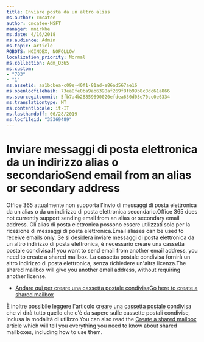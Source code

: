 ```yaml
---
title: Inviare posta da un altro alias
ms.author: cmcatee
author: cmcatee-MSFT
manager: mnirkhe
ms.date: 4/16/2018
ms.audience: Admin
ms.topic: article
ROBOTS: NOINDEX, NOFOLLOW
localization_priority: Normal
ms.collection: Adm_O365
ms.custom:
- "703"
- "1"
ms.assetid: aa1bcbea-c09e-40f1-81ad-e86ad567ae16
ms.openlocfilehash: 73ea8fe0ba9ab6398af269f8fb99b8c8dc61a866
ms.sourcegitcommit: 5fb7a4b28859690020efdea630d03e70cc0e6334
ms.translationtype: MT
ms.contentlocale: it-IT
ms.lasthandoff: 06/28/2019
ms.locfileid: "35369489"
---
```

# <a name="send-email-from-an-alias-or-secondary-address"></a><span data-ttu-id="53539-102">Inviare messaggi di posta elettronica da un indirizzo alias o secondario</span><span class="sxs-lookup"><span data-stu-id="53539-102">Send email from an alias or secondary address</span></span>

<span data-ttu-id="53539-103">Office 365 attualmente non supporta l'invio di messaggi di posta elettronica da un alias o da un indirizzo di posta elettronica secondario.</span><span class="sxs-lookup"><span data-stu-id="53539-103">Office 365 does not currently support sending email from an alias or secondary email address.</span></span> <span data-ttu-id="53539-104">Gli alias di posta elettronica possono essere utilizzati solo per la ricezione di messaggi di posta elettronica.</span><span class="sxs-lookup"><span data-stu-id="53539-104">Email aliases can be used to receive emails only.</span></span> <span data-ttu-id="53539-105">Se si desidera inviare messaggi di posta elettronica da un altro indirizzo di posta elettronica, è necessario creare una cassetta postale condivisa.</span><span class="sxs-lookup"><span data-stu-id="53539-105">If you want to send email from another email address, you need to create a shared mailbox.</span></span> <span data-ttu-id="53539-106">La cassetta postale condivisa fornirà un altro indirizzo di posta elettronica, senza richiedere un'altra licenza.</span><span class="sxs-lookup"><span data-stu-id="53539-106">The shared mailbox will give you another email address, without requiring another license.</span></span>
  
- [<span data-ttu-id="53539-107">Andare qui per creare una cassetta postale condivisa</span><span class="sxs-lookup"><span data-stu-id="53539-107">Go here to create a shared mailbox</span></span>](https://portal.office.com/AdminPortal/Home#/AssistedGuide/addemailoptions)

<span data-ttu-id="53539-108">È inoltre possibile leggere l'articolo [creare una cassetta postale condivisa](https://support.office.com/article/871a246d-3acd-4bba-948e-5de8be0544c9) che vi dirà tutto quello che c'è da sapere sulle cassette postali condivise, inclusa la modalità di utilizzo.</span><span class="sxs-lookup"><span data-stu-id="53539-108">You can also read the [Create a shared mailbox](https://support.office.com/article/871a246d-3acd-4bba-948e-5de8be0544c9) article which will tell you everything you need to know about shared mailboxes, including how to use them.</span></span>

